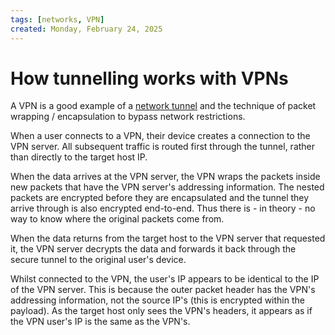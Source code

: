 ```yaml
---
tags: [networks, VPN]
created: Monday, February 24, 2025
---
```


# How tunnelling works with VPNs

A VPN is a good example of a [network tunnel](Network_tunnels.md) and the
technique of packet wrapping / encapsulation to bypass network restrictions.

When a user connects to a VPN, their device creates a connection to the VPN
server. All subsequent traffic is routed first through the tunnel, rather than
directly to the target host IP.

When the data arrives at the VPN server, the VPN wraps the packets inside new
packets that have the VPN server's addressing information. The nested packets
are encrypted before they are encapsulated and the tunnel they arrive through is
also encrypted end-to-end. Thus there is - in theory - no way to know where the
original packets come from.

When the data returns from the target host to the VPN server that requested it,
the VPN server decrypts the data and forwards it back through the secure tunnel
to the original user's device.

Whilst connected to the VPN, the user's IP appears to be identical to the IP of
the VPN server. This is because the outer packet header has the VPN's addressing
information, not the source IP's (this is encrypted within the payload). As the
target host only sees the VPN's headers, it appears as if the VPN user's IP is
the same as the VPN's.
